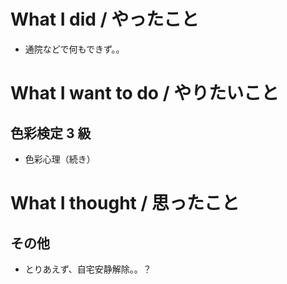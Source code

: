 # What I did / やったこと
- 通院などで何もできず。。

# What I want to do / やりたいこと
## 色彩検定 3 級
- 色彩心理（続き）

# What I thought / 思ったこと
## その他
- とりあえず、自宅安静解除。。？
